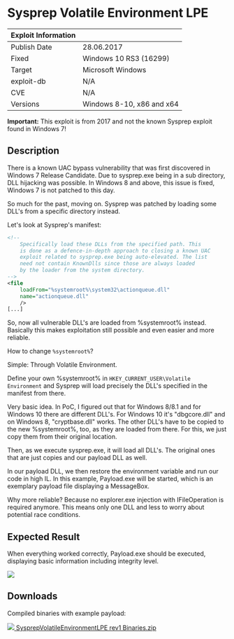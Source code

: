 ﻿# Sysprep Volatile Environment LPE

| Exploit Information |                                   |
|:------------------- |:--------------------------------- |
| Publish Date        | 28.06.2017                        |
| Fixed               | Windows 10 RS3 (16299)            |
| Target              | Microsoft Windows                 |
| exploit-db          | N/A                               |
| CVE                 | N/A                               |
| Versions            | Windows 8-10, x86 and x64         |

**Important:** This exploit is from 2017 and not the known Sysprep exploit found
in Windows 7!

## Description

There is a known UAC bypass vulnerability that was first discovered in Windows 7
Release Candidate. Due to sysprep.exe being in a sub directory, DLL hijacking
was possible. In Windows 8 and above, this issue is fixed, Windows 7 is not
patched to this day.

So much for the past, moving on. Sysprep was patched by loading some DLL's from
a specific directory instead.

Let's look at Sysprep's manifest:

```xml
﻿<!--
    Specifically load these DLLs from the specified path. This
    is done as a defence-in-depth approach to closing a known UAC
    exploit related to sysprep.exe being auto-elevated. The list
    need not contain KnownDlls since those are always loaded
    by the loader from the system directory.
-->
<file
    loadFrom="%systemroot%\system32\actionqueue.dll"
    name="actionqueue.dll"
    />
[...]
```

So, now all vulnerable DLL's are loaded from %systemroot% instead. Basically
this makes exploitation still possible and even easier and more reliable.

How to change `%systemroot%`?

Simple: Through Volatile Environment.

Define your own %systemroot% in `HKEY_CURRENT_USER\Volatile Environment` and
Sysprep will load precisely the DLL's specified in the manifest from there.

Very basic idea. In PoC, I figured out that for Windows 8/8.1 and for Windows 10
there are different DLL's. For Windows 10 it's "dbgcore.dll" and on Windows 8,
"cryptbase.dll" works. The other DLL's have to be copied to the new
%systemroot%, too, as they are loaded from there. For this, we just copy them
from their original location.

Then, as we execute sysprep.exe, it will load all DLL's. The original ones that
are just copies and our payload DLL as well.

In our payload DLL, we then restore the environment variable and run our code in
high IL. In this example, Payload.exe will be started, which is an exemplary
payload file displaying a MessageBox.

Why more reliable? Because no explorer.exe injection with IFileOperation is
required anymore. This means only one DLL and less to worry about potential race
conditions.

## Expected Result

When everything worked correctly, Payload.exe should be executed, displaying
basic information including integrity level.

![](https://bytecode77.com/images/sites/hacking/exploits/uac-bypass/sysprep-privilege-escalation/result.png)

## Downloads

Compiled binaries with example payload:

[![](https://bytecode77.com/images/shared/fileicons/zip.png) SysprepVolatileEnvironmentLPE rev1 Binaries.zip](https://bytecode77.com/downloads/hacking/exploits/uac-bypass/SysprepVolatileEnvironmentLPE%20rev1%20Binaries.zip)